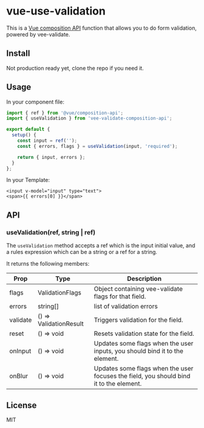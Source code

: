 # vue-use-validation

This is a [Vue composition API](https://github.com/vuejs/composition-api) function that allows you to do form validation, powered by vee-validate.

## Install

Not production ready yet, clone the repo if you need it.

## Usage

In your component file:

```js
import { ref } from '@vue/composition-api';
import { useValidation } from 'vee-validate-composition-api';

export default {
  setup() {
    const input = ref('');
    const { errors, flags } = useValidation(input, 'required');

    return { input, errors };
  }
};
```

In your Template:

```vue
<input v-model="input" type="text">
<span>{{ errors[0] }}</span>
```

## API

### useValidation(ref, string | ref)

The `useValidation` method accepts a ref which is the input initial value, and a rules expression which can be a string or a ref for a string.

It returns the following members:

| Prop     | Type                   | Description                                                                            |
| -------- | ---------------------- | -------------------------------------------------------------------------------------- |
| flags    | ValidationFlags        | Object containing vee-validate flags for that field.                                   |
| errors   | string[]               | list of validation errors                                                              |
| validate | () => ValidationResult | Triggers validation for the field.                                                     |
| reset    | () => void             | Resets validation state for the field.                                                 |
| onInput  | () => void             | Updates some flags when the user inputs, you should bind it to the element.            |
| onBlur   | () => void             | Updates some flags when the user focuses the field, you should bind it to the element. |

## License

MIT

